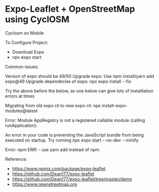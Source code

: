 # Expo-Leaflet + OpenStreetMap using CyclOSM

Cyclosm on Mobile

To Configure Project:

- Download Expo
- npx expo start

Common issues:

Version of expo should be 49/50
Upgrade expo: Use npm install/yarn add expo@49
Upgrade dependecies of expo: npx expo install --fix

Try the above before the below, as one below can give lots of installlation errors at times

Migrating from old expo cli to new expo cli:
npx install-expo-modules@latest

Error: Module AppRegistry is not a registered callable module (calling runApplication):

An error in your code is preventing the JavaScript bundle from being executed on startup.
Try running npx expo start --no-dev --minify

Error: npm ERR! - use yarn add instead of npm.


Reference:

- https://www.npmjs.com/package/expo-leaflet
- https://github.com/Dean177/expo-leaflet
- https://github.com/Dean177/expo-leaflet/tree/master/demo
- https://www.openstreetmap.org
